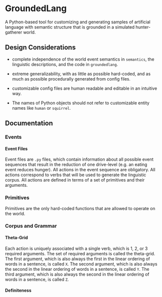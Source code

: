 # GroundedLang

A Python-based tool for customizing and generating samples of artificial language with semantic structure that is grounded in a simulated hunter-gatherer world.  



## Design Considerations

- complete independence of the world event semantics in `semantics`, the linguistic descriptions, and the code in `groundedlang`.
- extreme generalizability, with as little as possible hard-coded, and as much as possible procedurally generated from config files.
- customizable config files are human readable and editable in an intuitive way.

- The names of Python objects should not refer to customizable entity names like `human` or `squirrel`. 
     
     
## Documentation

### Events

#### Event Files

Event files are `.py` files, which contain information about all possible event sequences that result in the reduction of one drive-level (e.g. an eating event reduces hunger). 
All actions in the event sequence are obligatory.
All actions correspond to verbs that will be used to generate the linguistic corpus.
All actions are defined in terms of a set of primitives and their arguments.

### Primitives

Primitives are the only hard-coded functions that are allowed to operate on the world.
 

### Corpus and Grammar

#### Theta-Grid

Each action is uniquely associated with a single verb, which is 1, 2, or 3 required arguments.
The set of required arguments is called the theta-grid.
The first argument, which is also always the first in the linear ordering of words in a sentence, is called `X`.
The second argument, which is also always the second in the linear ordering of words in a sentence, is called `Y`.
The third argument, which is also always the second in the linear ordering of words in a sentence, is called `Z`.

#### Definiteness
